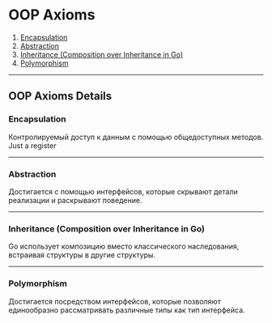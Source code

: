 # OOP Axioms

1. [Encapsulation](#encapsulation)
2. [Abstraction](#abstraction)
3. [Inheritance (Composition over Inheritance in Go)](#inheritance-composition-over-inheritance-in-go)
4. [Polymorphism](#polymorphism)

---

## OOP Axioms Details

### Encapsulation <a id="encapsulation"></a>

Контролируемый доступ к данным с помощью общедоступных методов. Just a register

---

### Abstraction <a id="abstraction"></a>

Достигается с помощью интерфейсов, которые скрывают детали реализации и раскрывают поведение.

---

### Inheritance (Composition over Inheritance in Go) <a id="inheritance-composition-over-inheritance-in-go"></a>

Go использует композицию вместо классического наследования, встраивая структуры в другие структуры.

---

### Polymorphism <a id="polymorphism"></a>

Достигается посредством интерфейсов, которые позволяют единообразно рассматривать различные типы как тип интерфейса.